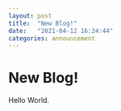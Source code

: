 ```yaml
---
layout: post
title:  "New Blog!"
date:   "2021-04-12 16:24:44"
categories: announcement
---
```


# New Blog!

Hello World.